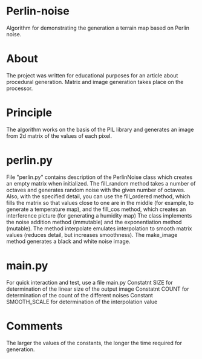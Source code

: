 # Perlin-noise
Algorithm for demonstrating the generation a terrain map based on Perlin noise.

# About
The project was written for educational purposes for an article about procedural generation. Matrix and image generation takes place on the processor.

# Principle
The algorithm works on the basis of the PIL library and generates an image from 2d matrix of the values of each pixel.

# perlin.py
File "perlin.py" contains description of the PerlinNoise class which creates an empty matrix when initialized.
The fill_random method takes a number of octaves and generates random noise with the given number of octaves.
Also, with the specified detail, you can use the fill_ordered method, which fills the matrix so that values close to one are in the middle (for example, to generate a temperature map), 
and the fill_cos method, which creates an interference picture (for generating a humidity map)
The class implements the noise addition method (immutable) and the exponentiation method (mutable).
The method interpolate emulates interpolation to smooth matrix values (reduces detail, but increases smoothness).
The make_image method generates a black and white noise image.

# main.py
For quick interaction and test, use a file main.py
Constatnt SIZE for determination of the linear size of the output image
Constatnt COUNT for determination of the count of the different noises
Constant SMOOTH_SCALE for determination of the interpolation value

# Comments
The larger the values of the constants, the longer the time required for generation.
